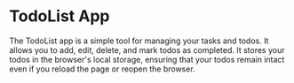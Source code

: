 # TodoList App

The TodoList app is a simple tool for managing your tasks and todos. It allows you to add, edit, delete, and mark todos as completed. It stores your todos in the browser's local storage, ensuring that your todos remain intact even if you reload the page or reopen the browser.
